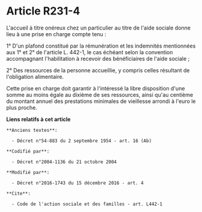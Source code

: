 # Article R231-4

L'accueil à titre onéreux chez un particulier au titre de l'aide sociale donne lieu à une prise en charge compte tenu : 

1° D'un plafond constitué par la rémunération et les indemnités mentionnées aux 1° et 2° de l'article L. 442-1, le cas
échéant selon la convention accompagnant l'habilitation à recevoir des bénéficiaires de l'aide sociale ; 

2° Des ressources de la personne accueillie, y compris celles résultant de l'obligation alimentaire. 

Cette prise en charge doit garantir à l'intéressé la libre disposition d'une somme au moins égale au dixième de ses
ressources, ainsi qu'au centième du montant annuel des prestations minimales de vieillesse arrondi à l'euro le plus proche.

**Liens relatifs à cet article**

	**Anciens textes**:

	  - Décret n°54-883 du 2 septembre 1954 - art. 16 (Ab)

	**Codifié par**:

	  - Décret n°2004-1136 du 21 octobre 2004

	**Modifié par**:

	  - Décret n°2016-1743 du 15 décembre 2016 - art. 4

	**Cite**:

	  - Code de l'action sociale et des familles - art. L442-1
